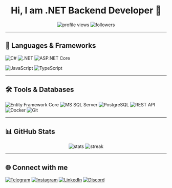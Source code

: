 <h1 align="center">Hi, I am .NET Backend Developer 👋</h1>

<p align="center">
  <img src="https://komarev.com/ghpvc/?username=kozmamisha&style=for-the-badge&color=blue" alt="profile views"/>
  <img src="https://img.shields.io/github/followers/kozmamisha?style=for-the-badge&logo=github" alt="followers"/>
</p>

---

## 🚀 Languages & Frameworks

![C#](https://img.shields.io/badge/-C%23-05122A?style=for-the-badge&logo=csharp)
![.NET](https://img.shields.io/badge/-.NET-05122A?style=for-the-badge&logo=dotnet)
![ASP.NET Core](https://img.shields.io/badge/-ASP.NET_Core-05122A?style=for-the-badge&logo=dotnet)

![JavaScript](https://img.shields.io/badge/-JavaScript-05122A?style=for-the-badge&logo=javascript)
![TypeScript](https://img.shields.io/badge/-TypeScript-05122A?style=for-the-badge&logo=typescript)

---

## 🛠️ Tools & Databases

![Entity Framework Core](https://img.shields.io/badge/-EF_Core-05122A?style=for-the-badge&logo=dotnet)
![MS SQL Server](https://img.shields.io/badge/-MS_SQL_Server-05122A?style=for-the-badge&logo=microsoftsqlserver)
![PostgreSQL](https://img.shields.io/badge/-PostgreSQL-05122A?style=for-the-badge&logo=postgresql)
![REST API](https://img.shields.io/badge/-REST_API-05122A?style=for-the-badge&logo=swagger)
![Docker](https://img.shields.io/badge/-Docker-05122A?style=for-the-badge&logo=docker)
![Git](https://img.shields.io/badge/-Git-05122A?style=for-the-badge&logo=git)

---

## 📊 GitHub Stats

<p align="center">
  <img src="https://github-readme-stats.vercel.app/api?username=kozmamisha&show_icons=true&theme=radical" alt="stats" />
  <img src="https://github-readme-streak-stats.herokuapp.com/?user=kozmamisha&theme=radical" alt="streak"/>
</p>

---

## 🌐 Connect with me

[![Telegram](https://img.shields.io/badge/-Telegram-05122A?style=for-the-badge&logo=telegram)](https://t.me/kozmamisha)
[![Instagram](https://img.shields.io/badge/-Instagram-05122A?style=for-the-badge&logo=instagram)](https://www.instagram.com/kozmamisha/?next=%2F)
[![LinkedIn](https://img.shields.io/badge/-LinkedIn-05122A?style=for-the-badge&logo=linkedin)](https://www.linkedin.com/in/mykhailo-kozma-187705244/)
[![Discord](https://img.shields.io/badge/-Discord-05122A?style=for-the-badge&logo=discord)]()
